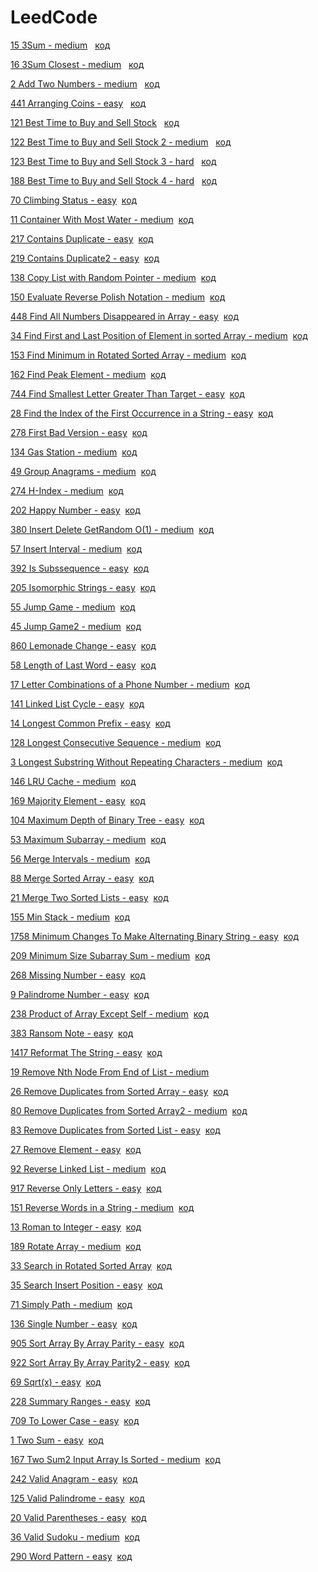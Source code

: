# LeedCode
[15 3Sum - medium](https://leetcode.com/problems/3sum/description/) &nbsp;&nbsp;[код](https://github.com/Mataev25/LeedCode/blob/main/3sum.cpp)

[16 3Sum Closest - medium](https://leetcode.com/problems/3sum-closest/description/) &nbsp;&nbsp;[код](https://github.com/Mataev25/LeedCode/blob/main/3sum_closest.cpp)

 [2 Add Two Numbers - medium](https://leetcode.com/problems/add-two-numbers/description/) &nbsp;&nbsp;[код](https://github.com/Mataev25/LeedCode/blob/main/add_two_numbers.cpp)
 
[441 Arranging Coins - easy](https://leetcode.com/problems/arranging-coins/description/) &nbsp;&nbsp;[код](https://github.com/Mataev25/LeedCode/blob/main/arranging_coins.cpp)

[121 Best Time to Buy and Sell Stock](https://leetcode.com/problems/best-time-to-buy-and-sell-stock/description/) &nbsp;&nbsp;[код](https://github.com/Mataev25/LeedCode/blob/main/best_time_to_buy_and_sell_stock.cpp)

[122 Best Time to Buy and Sell Stock 2 - medium](https://leetcode.com/problems/best-time-to-buy-and-sell-stock-ii/description/) &nbsp;&nbsp;[код](https://github.com/Mataev25/LeedCode/blob/main/best_time_to_buy_and_sell_stock2.cpp)

[123 Best Time to Buy and Sell Stock 3 - hard](https://leetcode.com/problems/best-time-to-buy-and-sell-stock-iii/) &nbsp;&nbsp;[код](https://github.com/Mataev25/LeedCode/blob/main/best_time_to_buy_and_sell_stock3.cpp)

[188 Best Time to Buy and Sell Stock 4 - hard](https://leetcode.com/problems/best-time-to-buy-and-sell-stock-iv/) &nbsp;&nbsp;[код](https://github.com/Mataev25/LeedCode/blob/main/best_time_to_buy_and_sell_stock4.cpp)

[70 Climbing Status - easy](https://leetcode.com/problems/climbing-stairs/)&nbsp;&nbsp;[код](https://github.com/Mataev25/LeedCode/blob/main/climbing_stairs.cpp)

[11 Container With Most Water - medium](https://leetcode.com/problems/container-with-most-water/)&nbsp;&nbsp;[код](https://github.com/Mataev25/LeedCode/blob/main/container_witch_most_water.cpp)

[217 Contains Duplicate - easy](https://leetcode.com/problems/contains-duplicate/)&nbsp;&nbsp;[код](https://github.com/Mataev25/LeedCode/blob/main/contains_duplicate.cpp)

[219 Contains Duplicate2 - easy](https://leetcode.com/problems/contains-duplicate-ii/)&nbsp;&nbsp;[код](https://github.com/Mataev25/LeedCode/blob/main/contains_duplicate2.cpp)

[138 Copy List with Random Pointer - medium](https://leetcode.com/problems/copy-list-with-random-pointer/)&nbsp;&nbsp;[код](https://github.com/Mataev25/LeedCode/blob/main/copy_list_with_random_pointer.cpp)

[150 Evaluate Reverse Polish Notation - medium](https://leetcode.com/problems/evaluate-reverse-polish-notation/)&nbsp;&nbsp;[код](https://github.com/Mataev25/LeedCode/blob/main/evaluate_reverse_polish_notation.cpp)

[448 Find All Numbers Disappeared in Array - easy](https://leetcode.com/problems/find-all-numbers-disappeared-in-an-array/)&nbsp;&nbsp;[код](https://github.com/Mataev25/LeedCode/blob/main/find_all_numbers_disappeared_in_array.cpp)

[34 Find First and Last Position of Element in sorted Array - medium](https://leetcode.com/problems/find-first-and-last-position-of-element-in-sorted-array/)&nbsp;&nbsp;[код](https://github.com/Mataev25/LeedCode/blob/main/find_first_and_last_position_of_element_in_sorted_array.cpp)

[153 Find Minimum in Rotated Sorted Array - medium](https://leetcode.com/problems/find-minimum-in-rotated-sorted-array/)&nbsp;&nbsp;[код](https://github.com/Mataev25/LeedCode/blob/main/find_minimum_in_rotated_sorted_array.cpp)

[162 Find Peak Element - medium](https://leetcode.com/problems/find-peak-element/)&nbsp;&nbsp;[код](https://github.com/Mataev25/LeedCode/blob/main/find_peak_element.cpp)

[744 Find Smallest Letter Greater Than Target - easy](https://leetcode.com/problems/find-smallest-letter-greater-than-target/)&nbsp;&nbsp;[код](https://github.com/Mataev25/LeedCode/blob/main/find_smallest_letter_greater_than_target.cpp)

[28 Find the Index of the First Occurrence in a String - easy](https://leetcode.com/problems/find-the-index-of-the-first-occurrence-in-a-string/)&nbsp;&nbsp;[код](https://github.com/Mataev25/LeedCode/blob/main/find_the_index_of_the_first_occurrence_in_a_string.cpp)

[278 First Bad Version - easy](https://leetcode.com/problems/first-bad-version/)&nbsp;&nbsp;[код](https://github.com/Mataev25/LeedCode/blob/main/first_bad_version.cpp)

[134 Gas Station - medium](https://leetcode.com/problems/gas-station/)&nbsp;&nbsp;[код](https://github.com/Mataev25/LeedCode/blob/main/gas_station.cpp)

[49 Group Anagrams - medium](https://leetcode.com/problems/group-anagrams/)&nbsp;&nbsp;[код](https://github.com/Mataev25/LeedCode/blob/main/group_anagrams.cpp)

[274 H-Index - medium](https://leetcode.com/problems/h-index/)&nbsp;&nbsp;[код](https://github.com/Mataev25/LeedCode/blob/main/h-index.cpp)

[202 Happy Number - easy](https://leetcode.com/problems/happy-number/)&nbsp;&nbsp;[код](https://github.com/Mataev25/LeedCode/blob/main/happy_number.cpp)

[380 Insert Delete GetRandom O(1) - medium](https://leetcode.com/problems/insert-delete-getrandom-o1/)&nbsp;&nbsp;[код](https://github.com/Mataev25/LeedCode/blob/main/insert_delete_getrandom_o(1).cpp)

[57 Insert Interval - medium](https://leetcode.com/problems/insert-interval/)&nbsp;&nbsp;[код](https://github.com/Mataev25/LeedCode/blob/main/insert_interval.cpp)

[392 Is Subssequence - easy](https://leetcode.com/problems/is-subsequence/)&nbsp;&nbsp;[код](https://github.com/Mataev25/LeedCode/blob/main/is_subsequence.cpp)

[205 Isomorphic Strings - easy](https://leetcode.com/problems/isomorphic-strings/)&nbsp;&nbsp;[код](https://github.com/Mataev25/LeedCode/blob/main/isomorphic_strings.cpp)

[55 Jump Game - medium](https://leetcode.com/problems/jump-game/)&nbsp;&nbsp;[код](https://github.com/Mataev25/LeedCode/blob/main/jump_game.cpp)

[45 Jump Game2 - medium](https://leetcode.com/problems/jump-game-ii/)&nbsp;&nbsp;[код](https://github.com/Mataev25/LeedCode/blob/main/jump_game2.cpp)

[860 Lemonade Change - easy](https://leetcode.com/problems/lemonade-change/)&nbsp;&nbsp;[код](https://github.com/Mataev25/LeedCode/blob/main/lemonade_change.cpp)

[58 Length of Last Word - easy](https://leetcode.com/problems/length-of-last-word/)&nbsp;&nbsp;[код](https://github.com/Mataev25/LeedCode/blob/main/lenght_of_last_word.cpp)

[17 Letter Combinations of a Phone Number - medium](https://leetcode.com/problems/letter-combinations-of-a-phone-number/)&nbsp;&nbsp;[код](https://github.com/Mataev25/LeedCode/blob/main/letter_combinations_of_a_phone_number.cpp)

[141 Linked List Cycle - easy](https://leetcode.com/problems/linked-list-cycle/)&nbsp;&nbsp;[код](https://github.com/Mataev25/LeedCode/blob/main/linked_list_cycle.cpp)

[14 Longest Common Prefix - easy](https://leetcode.com/problems/longest-common-prefix/)&nbsp;&nbsp;[код](https://github.com/Mataev25/LeedCode/blob/main/longest_common_prefix.cpp)

[128 Longest Consecutive Sequence - medium](https://leetcode.com/problems/longest-consecutive-sequence/)&nbsp;&nbsp;[код](https://github.com/Mataev25/LeedCode/blob/main/longest_consecutive_sequence.cpp)

[3 Longest Substring Without Repeating Characters - medium](https://leetcode.com/problems/longest-substring-without-repeating-characters/)&nbsp;&nbsp;[код](https://github.com/Mataev25/LeedCode/blob/main/longest_substring_without_repeating.cpp)

[146 LRU Cache - medium](https://leetcode.com/problems/lru-cache/description/)&nbsp;&nbsp;[код](https://github.com/Mataev25/LeedCode/blob/main/lru_cahce.cpp)

[169 Majority Element - easy](https://leetcode.com/problems/majority-element/)&nbsp;&nbsp;[код](https://github.com/Mataev25/LeedCode/blob/main/majority_element.cpp)

[104 Maximum Depth of Binary Tree - easy](https://leetcode.com/problems/maximum-depth-of-binary-tree/description/)&nbsp;&nbsp;[код](https://github.com/Mataev25/LeedCode/blob/main/maximum_depth_of_binary_tree.cpp)

[53 Maximum Subarray - medium](https://leetcode.com/problems/maximum-subarray/)&nbsp;&nbsp;[код](https://github.com/Mataev25/LeedCode/blob/main/maximum_subarray.cpp)

[56 Merge Intervals - medium](https://leetcode.com/problems/merge-intervals/)&nbsp;&nbsp;[код](https://github.com/Mataev25/LeedCode/blob/main/merge_intervals.cpp)

[88 Merge Sorted Array - easy](https://leetcode.com/problems/merge-sorted-array/)&nbsp;&nbsp;[код](https://github.com/Mataev25/LeedCode/blob/main/merge_sorted_array.cpp)

[21 Merge Two Sorted Lists - easy](https://leetcode.com/problems/merge-two-sorted-lists/)&nbsp;&nbsp;[код](https://github.com/Mataev25/LeedCode/blob/main/merge_two_sorted_lists.cpp)

[155 Min Stack - medium](https://leetcode.com/problems/min-stack/)&nbsp;&nbsp;[код](https://github.com/Mataev25/LeedCode/blob/main/min_stack.cpp)

[1758 Minimum Changes To Make Alternating Binary String - easy](https://leetcode.com/problems/minimum-changes-to-make-alternating-binary-string/)&nbsp;&nbsp;[код](https://github.com/Mataev25/LeedCode/blob/main/minimum_changes_to_make_alternating_binary_string.cpp)

[209 Minimum Size Subarray Sum - medium](https://leetcode.com/problems/minimum-size-subarray-sum/)&nbsp;&nbsp;[код](https://github.com/Mataev25/LeedCode/blob/main/minimum_size_subarray_sum.cpp)

[268 Missing Number - easy](https://leetcode.com/problems/missing-number/)&nbsp;&nbsp;[код](https://github.com/Mataev25/LeedCode/blob/main/missing_number.cpp)

[9 Palindrome Number - easy](https://leetcode.com/problems/palindrome-number/)&nbsp;&nbsp;[код](https://github.com/Mataev25/LeedCode/blob/main/palindrome_number.cpp)

[238 Product of Array Except Self - medium](https://leetcode.com/problems/product-of-array-except-self/)&nbsp;&nbsp;[код](https://github.com/Mataev25/LeedCode/blob/main/product_of_array_except_self.cpp)

[383 Ransom Note - easy](https://leetcode.com/problems/ransom-note/)&nbsp;&nbsp;[код](https://github.com/Mataev25/LeedCode/blob/main/ransom_note.cpp)

[1417 Reformat The String - easy](https://leetcode.com/problems/reformat-the-string/)&nbsp;&nbsp;[код](https://github.com/Mataev25/LeedCode/blob/main/reformat_the_string.cpp)

[19 Remove Nth Node From End of List - medium](https://leetcode.com/problems/remove-nth-node-from-end-of-list/description/)&nbsp;&nbsp;[](https://github.com/Mataev25/LeedCode/blob/main/remote_nth_node_from_end_of_list.cpp)

[26 Remove Duplicates from Sorted Array - easy](https://leetcode.com/problems/remove-duplicates-from-sorted-array/)&nbsp;&nbsp;[код](https://github.com/Mataev25/LeedCode/blob/main/remove_duplicates_from_sorted_array.cpp)

[80 Remove Duplicates from Sorted Array2 - medium](https://leetcode.com/problems/remove-duplicates-from-sorted-array-ii/)&nbsp;&nbsp;[код](https://github.com/Mataev25/LeedCode/blob/main/remove_duplicates_from_sorted_array2.cpp)

[83 Remove Duplicates from Sorted List - easy](https://leetcode.com/problems/remove-duplicates-from-sorted-list/)&nbsp;&nbsp;[код](https://github.com/Mataev25/LeedCode/blob/main/remove_duplicates_from_sorted_list.cpp)

[27 Remove Element - easy](https://leetcode.com/problems/remove-element/)&nbsp;&nbsp;[код](https://github.com/Mataev25/LeedCode/blob/main/remove_element.cpp)

[92 Reverse Linked List - medium](https://leetcode.com/problems/reverse-linked-list-ii/description/?envType=study-plan-v2&envId=top-interview-150)&nbsp;&nbsp;[код](https://github.com/Mataev25/LeedCode/blob/main/reverse_linked_list_2.cpp)

[917 Reverse Only Letters - easy](https://leetcode.com/problems/reverse-only-letters/)&nbsp;&nbsp;[код](https://github.com/Mataev25/LeedCode/blob/main/reverse_only_letters.cpp)

[151 Reverse Words in a String - medium](https://leetcode.com/problems/reverse-words-in-a-string/)&nbsp;&nbsp;[код](https://github.com/Mataev25/LeedCode/blob/main/reverse_words_in_a_string.cpp)

[13 Roman to Integer - easy](https://leetcode.com/problems/roman-to-integer/)&nbsp;&nbsp;[код](https://github.com/Mataev25/LeedCode/blob/main/roman_to_integer.cpp)

[189 Rotate Array - medium](https://leetcode.com/problems/rotate-array/)&nbsp;&nbsp;[код](https://github.com/Mataev25/LeedCode/blob/main/rotate_array.cpp)

[33 Search in Rotated Sorted Array](https://leetcode.com/problems/search-in-rotated-sorted-array/)&nbsp;&nbsp;[код](https://github.com/Mataev25/LeedCode/blob/main/search_in_rotated_sorted_array.cpp)

[35 Search Insert Position - easy](https://leetcode.com/problems/search-insert-position/)&nbsp;&nbsp;[код](https://github.com/Mataev25/LeedCode/blob/main/search_insert_position.cpp)

[71 Simply Path - medium](https://leetcode.com/problems/simplify-path/)&nbsp;&nbsp;[код](https://github.com/Mataev25/LeedCode/blob/main/simplify_path.cpp)

[136 Single Number - easy](https://leetcode.com/problems/single-number/)&nbsp;&nbsp;[код](https://github.com/Mataev25/LeedCode/blob/main/single_number.cpp)

[905 Sort Array By Array Parity - easy](https://leetcode.com/problems/sort-array-by-parity/)&nbsp;&nbsp;[код](https://github.com/Mataev25/LeedCode/blob/main/sort_array_by_parity.cpp)

[922 Sort Array By Array Parity2 - easy](https://leetcode.com/problems/sort-array-by-parity-ii/)&nbsp;&nbsp;[код](https://github.com/Mataev25/LeedCode/blob/main/sort_array_by_parity2.cpp)

[69 Sqrt(x) - easy](https://leetcode.com/problems/sqrtx/)&nbsp;&nbsp;[код](https://github.com/Mataev25/LeedCode/blob/main/sqrt(x).cpp)

[228 Summary Ranges - easy](https://leetcode.com/problems/summary-ranges/)&nbsp;&nbsp;[код](https://github.com/Mataev25/LeedCode/blob/main/summary_ranges.cpp)

[709 To Lower Case - easy](https://leetcode.com/problems/to-lower-case/)&nbsp;&nbsp;[код](https://github.com/Mataev25/LeedCode/blob/main/to_lower_case.cpp)

[1 Two Sum - easy](https://leetcode.com/problems/two-sum/)&nbsp;&nbsp;[код](https://github.com/Mataev25/LeedCode/blob/main/two_sum.cpp)

[167 Two Sum2 Input Array Is Sorted - medium](https://leetcode.com/problems/two-sum-ii-input-array-is-sorted/)&nbsp;&nbsp;[код](https://github.com/Mataev25/LeedCode/blob/main/two_sum2_input_array_is_sorted.cpp)

[242 Valid Anagram - easy](https://leetcode.com/problems/valid-anagram/)&nbsp;&nbsp;[код](https://github.com/Mataev25/LeedCode/blob/main/valid_anagram.cpp)

[125 Valid Palindrome - easy](https://leetcode.com/problems/valid-palindrome/)&nbsp;&nbsp;[код](https://github.com/Mataev25/LeedCode/blob/main/valid_palindrome.cpp)

[20 Valid Parentheses - easy](https://leetcode.com/problems/valid-parentheses/)&nbsp;&nbsp;[код](https://github.com/Mataev25/LeedCode/blob/main/valid_parentheses.cpp)

[36 Valid Sudoku - medium](https://leetcode.com/problems/valid-sudoku/)&nbsp;&nbsp;[код](https://github.com/Mataev25/LeedCode/blob/main/valid_sudoku.cpp)

[290 Word Pattern - easy](https://leetcode.com/problems/word-pattern/)&nbsp;&nbsp;[код](https://github.com/Mataev25/LeedCode/blob/main/word_pattern.cpp)




     

    
